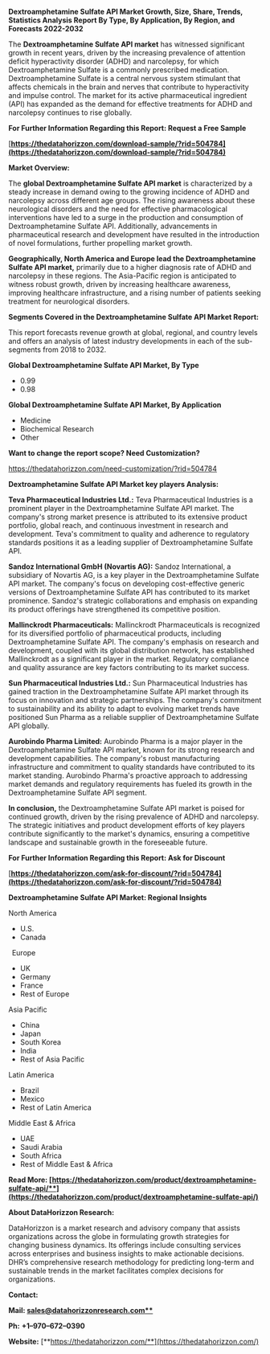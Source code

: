 ﻿**Dextroamphetamine Sulfate API  Market Growth, Size, Share, Trends, Statistics Analysis Report By Type, By Application, By Region, and Forecasts 2022-2032**

The **Dextroamphetamine Sulfate API market** has witnessed significant growth in recent years, driven by the increasing prevalence of attention deficit hyperactivity disorder (ADHD) and narcolepsy, for which Dextroamphetamine Sulfate is a commonly prescribed medication. Dextroamphetamine Sulfate is a central nervous system stimulant that affects chemicals in the brain and nerves that contribute to hyperactivity and impulse control. The market for its active pharmaceutical ingredient (API) has expanded as the demand for effective treatments for ADHD and narcolepsy continues to rise globally. 

**For Further Information Regarding this Report: Request a Free Sample**	

[**https://thedatahorizzon.com/download-sample/?rid=504784](https://thedatahorizzon.com/download-sample/?rid=504784)** 

**Market Overview:**

The **global Dextroamphetamine Sulfate API market** is characterized by a steady increase in demand owing to the growing incidence of ADHD and narcolepsy across different age groups. The rising awareness about these neurological disorders and the need for effective pharmacological interventions have led to a surge in the production and consumption of Dextroamphetamine Sulfate API. Additionally, advancements in pharmaceutical research and development have resulted in the introduction of novel formulations, further propelling market growth.

**Geographically, North America and Europe lead the Dextroamphetamine Sulfate API market,** primarily due to a higher diagnosis rate of ADHD and narcolepsy in these regions. The Asia-Pacific region is anticipated to witness robust growth, driven by increasing healthcare awareness, improving healthcare infrastructure, and a rising number of patients seeking treatment for neurological disorders. 

**Segments Covered in the Dextroamphetamine Sulfate API Market Report:**

This report forecasts revenue growth at global, regional, and country levels and offers an analysis of latest industry developments in each of the sub-segments from 2018 to 2032.

**Global Dextroamphetamine Sulfate API Market, By Type**

- 0.99
- 0.98

**Global Dextroamphetamine Sulfate API Market, By Application**

- Medicine
- Biochemical Research
- Other

**Want to change the report scope? Need Customization?**

<https://thedatahorizzon.com/need-customization/?rid=504784> 

**Dextroamphetamine Sulfate API Market key players Analysis:**

**Teva Pharmaceutical Industries Ltd.:** Teva Pharmaceutical Industries is a prominent player in the Dextroamphetamine Sulfate API market. The company's strong market presence is attributed to its extensive product portfolio, global reach, and continuous investment in research and development. Teva's commitment to quality and adherence to regulatory standards positions it as a leading supplier of Dextroamphetamine Sulfate API.

**Sandoz International GmbH (Novartis AG):** Sandoz International, a subsidiary of Novartis AG, is a key player in the Dextroamphetamine Sulfate API market. The company's focus on developing cost-effective generic versions of Dextroamphetamine Sulfate API has contributed to its market prominence. Sandoz's strategic collaborations and emphasis on expanding its product offerings have strengthened its competitive position.

**Mallinckrodt Pharmaceuticals:** Mallinckrodt Pharmaceuticals is recognized for its diversified portfolio of pharmaceutical products, including Dextroamphetamine Sulfate API. The company's emphasis on research and development, coupled with its global distribution network, has established Mallinckrodt as a significant player in the market. Regulatory compliance and quality assurance are key factors contributing to its market success.

**Sun Pharmaceutical Industries Ltd.:** Sun Pharmaceutical Industries has gained traction in the Dextroamphetamine Sulfate API market through its focus on innovation and strategic partnerships. The company's commitment to sustainability and its ability to adapt to evolving market trends have positioned Sun Pharma as a reliable supplier of Dextroamphetamine Sulfate API globally.

**Aurobindo Pharma Limited:** Aurobindo Pharma is a major player in the Dextroamphetamine Sulfate API market, known for its strong research and development capabilities. The company's robust manufacturing infrastructure and commitment to quality standards have contributed to its market standing. Aurobindo Pharma's proactive approach to addressing market demands and regulatory requirements has fueled its growth in the Dextroamphetamine Sulfate API segment.

**In conclusion,** the Dextroamphetamine Sulfate API market is poised for continued growth, driven by the rising prevalence of ADHD and narcolepsy. The strategic initiatives and product development efforts of key players contribute significantly to the market's dynamics, ensuring a competitive landscape and sustainable growth in the foreseeable future.

**For Further Information Regarding this Report: Ask for Discount**	

[**https://thedatahorizzon.com/ask-for-discount/?rid=504784](https://thedatahorizzon.com/ask-for-discount/?rid=504784)** 

**Dextroamphetamine Sulfate API Market: Regional Insights**

North America

- U.S.
- Canada

` `Europe

- UK
- Germany
- France
- Rest of Europe

Asia Pacific

- China
- Japan
- South Korea
- India
- Rest of Asia Pacific

Latin America

- Brazil
- Mexico
- Rest of Latin America

Middle East & Africa

- UAE
- Saudi Arabia
- South Africa
- Rest of Middle East & Africa

**Read More: [https://thedatahorizzon.com/product/dextroamphetamine-sulfate-api/**](https://thedatahorizzon.com/product/dextroamphetamine-sulfate-api/)** 

**About DataHorizzon Research:**

DataHorizzon is a market research and advisory company that assists organizations across the globe in formulating growth strategies for changing business dynamics. Its offerings include consulting services across enterprises and business insights to make actionable decisions. DHR’s comprehensive research methodology for predicting long-term and sustainable trends in the market facilitates complex decisions for organizations.

**Contact:**

**Mail: [sales@datahorizzonresearch.com**](mailto:sales@datahorizzonresearch.com)**

**Ph:** **+1–970–672–0390**

**Website:** [**https://thedatahorizzon.com/**](https://thedatahorizzon.com/)

